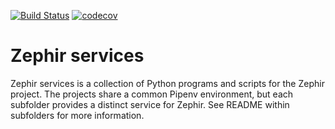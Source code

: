 [![Build Status](https://travis-ci.org/cdlib/zephir-services.svg?branch=master)](https://travis-ci.org/cdlib/zephir-services)
[![codecov](https://codecov.io/gh/cdlib/zephir-services/branch/master/graph/badge.svg)](https://codecov.io/gh/cdlib/zephir-services)

# Zephir services

Zephir services is a collection of Python programs and scripts for the Zephir
project. The projects share a common Pipenv environment, but each subfolder
provides a distinct service for Zephir. See README within subfolders for
more information.

